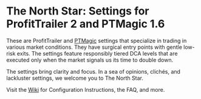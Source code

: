 # The North Star: Settings for ProfitTrailer 2 and PTMagic 1.6
These are ProfitTrailer and [PTMagic](http://www.profit-trailer-magic.com) settings that specialize in trading in various market conditions. They have surgical entry points with gentle low-risk exits. The settings feature responsibly tiered DCA levels that are executed only when the market signals us its time to double down.

The settings bring clarity and focus. In a sea of opinions, clichés, and lackluster settings, we welcome you to The North Star.

Visit the [Wiki](https://github.com/stevenshizzleh/the-north-star/wiki) for Configuration Instructions, the FAQ, and more.
